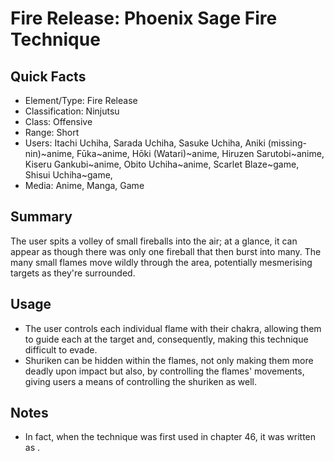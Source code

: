 # Fire Release: Phoenix Sage Fire Technique

## Quick Facts
- Element/Type: Fire Release
- Classification: Ninjutsu
- Class: Offensive
- Range: Short
- Users: Itachi Uchiha, Sarada Uchiha, Sasuke Uchiha, Aniki (missing-nin)~anime, Fūka~anime, Hōki (Watari)~anime, Hiruzen Sarutobi~anime, Kiseru Gankubi~anime, Obito Uchiha~anime, Scarlet Blaze~game, Shisui Uchiha~game,
- Media: Anime, Manga, Game

## Summary
The user spits a volley of small fireballs into the air; at a glance, it can appear as though there was only one fireball that then burst into many. The many small flames move wildly through the area, potentially mesmerising targets as they're surrounded.

## Usage
- The user controls each individual flame with their chakra, allowing them to guide each at the target and, consequently, making this technique difficult to evade.
- Shuriken can be hidden within the flames, not only making them more deadly upon impact but also, by controlling the flames' movements, giving users a means of controlling the shuriken as well.

## Notes
- In fact, when the technique was first used in chapter 46, it was written as .
